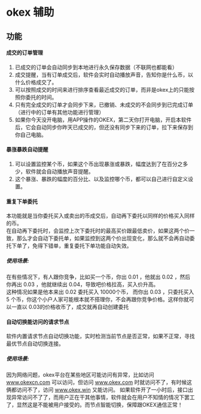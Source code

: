 # okex 辅助

## 功能

#### 成交的订单管理
1. 已成交的订单会自动同步到本地进行永久保存数据（不联网也都能看）
1. 成交提醒，当有订单成交后，软件会实时自动播放声音，告知你是什么币，以什么价格成交了。
1. 可以按照成交的时间来进行排序查看最近成交的订单，而非是okex上的只能按照你委托的时间。
1. 只有完全成交的订单才会同步下来，已撤销、未成交的不会同步到已完成订单（进行中的订单有其他功能进行管理）
1. 如果你今天没开电脑，用APP操作的OKEX，第二天你打开电脑，开启本软件后，它会自动同步你昨天已成交的，但还没有同步下来的订单，拉下来保存到你自己电脑。

#### 暴涨暴跌自动提醒
1. 可以设置监控某个币，如果这个币出现暴涨或暴跌，幅度达到了在百分之多少，软件就会自动播放声音提醒。
2. 这个暴涨、暴跌的幅度的百分比、以及监控哪个币，都可以自己进行自定义设置。

#### 重复下单委托
本功能就是当你委托买入或卖出的币成交后，自动再下委托以同样的价格买入同样的币。  
在自动再下委托时，会监控上次下委托时的最高买价跟最低卖价，如果这两个价一致，那么才会自动下委托单，如果监控到这两个价出现变化，那么就不会再自动委托下单了，免得下错单，重复委托下单功能自动失效。
##### 使用场景:
在有些情况下，有人跟你竞争，比如买一个币，你出 0.01 ，他就出 0.02 ，然后你再出 0.03 ，他就继续出 0.04，导致吧价格拉高，买入价升高。  
这种情况如果是他本来出 0.02 委托买入 10000个币， 而你出 0.03 ，只委托买入 5 个币，你这个小户人家可能根本就不搭理你，不会再跟你竞争价格。这样你就可以一直以 0.03的价格收币了，成交就再自动创建委托

#### 自动切换能访问的请求节点
软件内置请求节点自动切换功能，实时检测当前节点是否正常，如果不正常，寻找最优节点自动切换连接。
##### 使用场景:
因为网络问题，okex平台在某些地区可能访问有异常，比如访问 www.okexcn.com 可以访问，但访问 www.okex.com 时就访问不了，有时候这俩都访问不了，访问 www.okex.win 又能访问。
如果软件开了一小时后，接口出现异常访问不了了，而用户正在干其他事情，软件就会在用户不知情的情况下罢工了，显然这是不能被用户接受的。而节点智能切换，保障跟OKEX通信正常！



